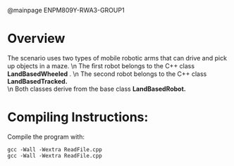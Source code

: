 @mainpage  ENPM809Y-RWA3-GROUP1

# Overview
 The scenario uses two types of mobile robotic arms that can drive and pick up objects in a maze. 
\n The ﬁrst robot belongs to the C++ class **LandBasedWheeled** . 
\n The second robot belongs to the C++ class **LandBasedTracked.**  
\n Both classes derive from the base class **LandBasedRobot.**

# Compiling Instructions:
Compile the program with:
```
gcc -Wall -Wextra ReadFile.cpp
gcc -Wall -Wextra ReadFile.cpp
```



